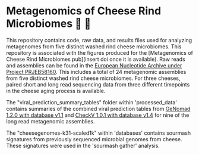 # Metagenomics of Cheese Rind Microbiomes :cheese: :dna:

This repository contains code, raw data, and results files used for analyzing metagenomes from five distinct washed rind cheese microbiomes. This repository is associated with the figures produced for the [Metagenomics of Cheese Rind Microbiomes pub](insert doi once it is available). Raw reads and assemblies can be found in the [European Nucleotide Archive under Project PRJEB58160](https://www.ebi.ac.uk/ena/browser/view/PRJEB58160). This includes a total of 24 metagenomic assemblies from five distinct washed rind cheese microbiomes. For three cheeses, paired short and long read sequencing data from three different timepoints in the cheese aging process is available.

The "viral_prediction_summary_tables" folder within 'processed_data' contains summaries of the combined viral prediction tables from [GeNomad 1.2.0 with database v1.1](https://zenodo.org/record/7015982#.Y9hoMi2B28c) and [CheckV 1.0.1 with database v1.4](https://www.nature.com/articles/s41587-020-00774-7) for nine of the long read metagenomic assemblies.

The "cheesegenomes-k31-scaled1k" within 'databases' contains sourmash signatures from previously sequenced microbial genomes from cheese. These signatures were used in the 'sourmash gather' analysis.
